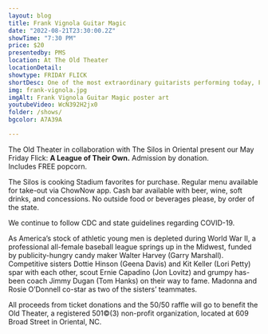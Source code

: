 ```yaml
---
layout: blog
title: Frank Vignola Guitar Magic
date: "2022-08-21T23:30:00.2Z"
showTime: "7:30 PM"
price: $20
presentedby: PMS
location: At The Old Theater
locationDetail: 
showtype: FRIDAY FLICK
shortDesc: One of the most extraordinary guitarists performing today, Frank Vignola’s stunning virtuosity and dynamic genre-spanning music...
img: frank-vignola.jpg
imgAlt: Frank Vignola Guitar Magic poster art
youtubeVideo: WcN392H2jx0
folder: /shows/
bgcolor: A7A39A

---
```

The Old Theater in collaboration with The Silos in Oriental present our May Friday Flick:  **A League of Their Own.** Admission by donation. Includes FREE popcorn.

The Silos is cooking Stadium favorites for purchase. Regular menu available for take-out via ChowNow app. Cash bar available with beer, wine, soft drinks, and concessions. No outside food or beverages please, by order of the state.

We continue to follow CDC and state guidelines regarding COVID-19.

As America’s stock of athletic young men is depleted during World War II, a professional all-female baseball league springs up in the Midwest, funded by publicity-hungry candy maker Walter Harvey (Garry Marshall). Competitive sisters Dottie Hinson (Geena Davis) and Kit Keller (Lori Petty) spar with each other, scout Ernie Capadino (Jon Lovitz) and grumpy has-been coach Jimmy Dugan (Tom Hanks) on their way to fame. Madonna and Rosie O’Donnell co-star as two of the sisters’ teammates.

All proceeds from ticket donations and the 50/50 raffle will go to benefit the Old Theater, a registered 501©(3) non-profit organization, located at 609 Broad Street in Oriental, NC.